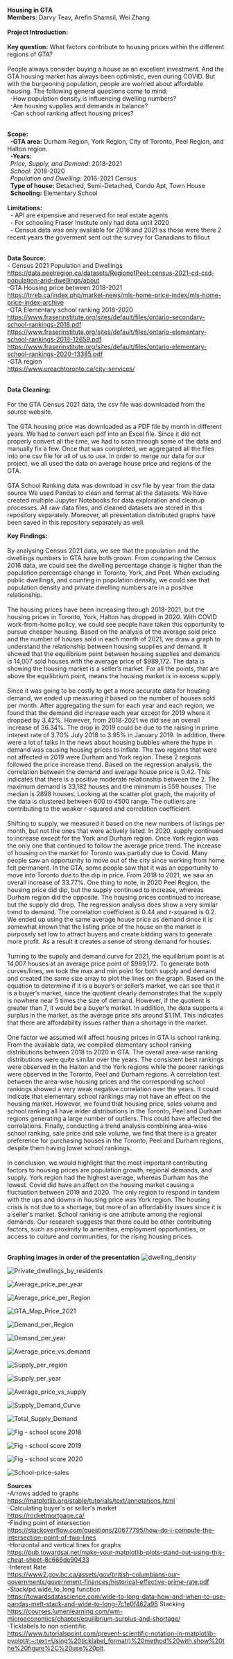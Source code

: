 **Housing in GTA** 
<br>**Members**: Darvy Teav, Arefin Shamsil, Wei Zhang
<br><br> **Project Introduction:**
<br><br>**Key question:** What factors contribute to housing prices within the different regions of GTA?
<br><br>People always consider buying a house as an excellent investment. And the GTA housing market has always been optimistic, even during COVID. But with the burgeoning population, people are worried about affordable housing. The following general questions come to mind:
<br>&ensp;-How population density is influencing dwelling numbers?
<br>&ensp;-Are housing supplies and demands in balance?
<br>&ensp;-Can school ranking affect housing prices?

<br>**Scope:**
<br>&ensp;**-GTA area:** Durham Region, York Region, City of Toronto, Peel Region, and Halton region. 
<br>&ensp;**-Years:**
<br>&ensp;*Price, Supply, and Demand:*  2018-2021
<br>&ensp;*School:* 2018-2020
<br>&ensp;*Population and Dwelling:* 2016-2021 Census
<br>&ensp;**Type of house:** Detached, Semi-Detached, Condo Apt, Town House
<br>&ensp;**Schooling:** Elementary School
<br><br>**Limitations:** 
<br>&ensp;- API are expensive and reserved for real estate agents
<br>&ensp;- For schooling Fraser Institute only had data until 2020
<br>&ensp;- Census data was only available for 2016 and 2021 as those were there 2 recent years the goverment sent out the survey for Canadians to fillout 

<br>**Data Source:**
<br>- Census 2021 Population and Dwellings
<br>https://data.peelregion.ca/datasets/RegionofPeel::census-2021-cd-csd-population-and-dwellings/about 
<br>-GTA Housing price between 2018-2021
<br>https://trreb.ca/index.php/market-news/mls-home-price-index/mls-home-price-index-archive
<br>-GTA Elementary school ranking 2018-2020
<br>https://www.fraserinstitute.org/sites/default/files/ontario-secondary-school-rankings-2018.pdf
<br>https://www.fraserinstitute.org/sites/default/files/ontario-elementary-school-rankings-2019-12659.pdf
<br>https://www.fraserinstitute.org/sites/default/files/ontario-elementary-school-rankings-2020-13385.pdf
<br>-GTA region
<br>https://www.ureachtoronto.ca/city-services/

<br>**Data Cleaning:**
<br><br>For the GTA Census 2021 data, the csv file was downloaded from the source website. 
<br><br>The GTA housing price was downloaded as a PDF file by month in different years. We had to convert each pdf into an Excel file. Since it did not properly convert all the time, we had to scan through some of the data and manually fix a few. Once that was completed, we aggregated all the files into one csv file for all of us to use. In order to merge our data for our project, we all used the data on average house price and regions of the GTA. 
<br><br>GTA School Ranking data was download in csv file by year from the data source 
We used Pandas to clean and format all the datasets. We have created multiple Jupyter Notebooks for data exploration and cleanup processes. All raw data files, and cleaned datasets are stored in this repository separately. Moreover, all presentation distributed graphs have been saved in this repository separately as well.

**Key Findings:** 
<br><br>By analysing Census 2021 data, we see that the population and the dwellings numbers in GTA have both grown. From comparing the Census 2016 data, we could see the dwelling percentage change is higher than the population percentage change in Toronto, York, and Peel. When excluding public dwellings, and counting in population density, we could see that population density and private dwelling numbers are in a positive relationship. 
<br><br>The housing prices have been increasing through 2018-2021, but the housing prices in Toronto, York, Halton has dropped in 2020. With COVID work-from-home policy, we could see people have taken this opportunity to pursue cheaper housing. Based on the analysis of the average sold price and the number of houses sold in each month of 2021, we draw a graph to understand the relationship between housing supplies and demand. It showed that the equilibrium point between housing supplies and demands is 14,007 sold houses with the average price of $989,172. The data is showing the housing market is a seller’s market. For all the points, that are above the equilibrium point, means the housing market is in excess supply.
<br><br>Since it was going to be costly to get a more accurate data for housing demand, we ended up measuring it based on the number of houses sold per month. After aggregating the sum for each year and each region, we found that the demand did increase each year except for 2019 where it dropped by 3.42%. However, from 2018-2021 we did see an overall increase of 36.34%. The drop in 2019 could be due to the raising in prime interest rate of 3.70% July 2018 to 3.95% in January 2019. In addition, there were a lot of talks in the news about housing bubbles where the hype in demand was causing housing prices to inflate. The two regions that were not affected in 2019 were Durham and York region. These 2 regions followed the price increase trend. Based on the regression analysis, the correlation between the demand and average house price is 0.42. This indicates that there is a positive moderate relationship between the 2. The maximum demand is 33,182 houses and the minimum is 559 houses. The median is 2898 houses. Looking at the scatter plot graph, the majority of the data is clustered between 600 to 4500 range. The outliers are contributing to the weaker r-squared and correlation coefficient.
<br><br>Shifting to supply, we measured it based on the new numbers of listings per month, but not the ones that were actively listed. In 2020, supply continued to increase except for the York and Durham region. Once York region was the only one that continued to follow the average price trend. The increase of housing on the market for Toronto was partially due to Covid. Many people saw an opportunity to move out of the city since working from home felt permanent. In the GTA, some people saw that it was an opportunity to move into Toronto due to the dip in price. From 2018 to 2021, we saw an overall increase of 33.77%. One thing to note, in 2020 Peel Region, the housing price did dip, but the supply continued to increase, whereas Durham region did the opposite. The housing prices continued to increase, but the supply did drop. The regression analysis does show a very similar trend to demand. The correlation coefficient is 0.44 and r-squared is 0.2. We ended up using the same average house price as demand since it is somewhat known that the listing price of the house on the market is purposely set low to attract buyers and create bidding wars to generate more profit. As a result it creates a sense of strong demand for houses.
<br><br>Turning to the supply and demand curve for 2021, the equilibrium point is at 14,007 houses at an average price point of $989,172. To generate both curves/lines, we took the max and min point for both supply and demand and created the same size array to plot the lines on the graph. Based on the equation to determine if it is a buyer’s or seller’s market, we can see that it is a buyer’s market, since the quotient clearly demonstrates that the supply is nowhere near 5 times the size of demand. However, if the quotient is greater than 7, it would be a buyer’s market. In addition, the data supports a surplus in the market, as the average price sits around $1.1M. This indicates that there are affordability issues rather than a shortage in the market. 
<br><br>One factor we assumed will affect housing prices in GTA is school ranking. From the available data, we compiled elementary school ranking distributions between 2018 to 2020 in GTA. The overall area-wise ranking distributions were quite similar over the years. The consistent best rankings were observed in the Halton and the York regions while the poorer rankings were observed in the Toronto, Peel and Durham regions. A correlation test between the area-wise housing prices and the corresponding school rankings showed a very weak negative correlation over the years. It could indicate that elementary school rankings may not have an effect on the housing market. However, we found that housing price, sales volume and school ranking all have wider distributions in the Toronto, Peel and Durham regions generating a large number of outliers. This could have affected the correlations. Finally, conducting a trend analysis combining area-wise school ranking, sale price and sale volume, we find that there is a greater preference for purchasing houses in the Toronto, Peel and Durham regions, despite them having lower school rankings.
<br><br>In conclusion, we would highlight that the most important contributing factors to housing prices are population growth, regional demands, and supply. York region had the highest average, whereas Durham has the lowest. Covid did have an affect on the housing market causing a fluctuation between 2019 and 2020. The only region to respond in tandem with the ups and downs in housing price was York region. The housing crisis is not due to a shortage, but more of an affordability issues since it is a seller's market. School ranking is one attribute among the regional demands. Our research suggests that there could be other contributing factors, such as proximity to amenities, employment opportunities, or access to culture and communities, for the rising housing prices. 

<br>**Graphing images in order of the presentation**
![dwelling_density](https://github.com/Dav5T/Grp-Project-1---Housing-Price/assets/130593953/10fbe366-3c4e-4632-a210-1017435a6694)

![Private_dwellings_by_residents](https://github.com/Dav5T/Grp-Project-1---Housing-Price/assets/130593953/615f5850-d7f8-4f29-a999-bad73f2b7e7c)

![Average_price_per_year](https://github.com/Dav5T/Grp-Project-1---Housing-Price/assets/130593953/3772e076-ad2f-485b-981c-278c693effde)

![Average_price_per_Region](https://github.com/Dav5T/Grp-Project-1---Housing-Price/assets/130593953/9080ccc4-16e3-494b-936e-d527f67d127c)

![GTA_Map_Price_2021](https://github.com/Dav5T/Grp-Project-1---Housing-Price/assets/130593953/4f783ed0-e010-4860-9af4-23fc633118b7)

![Demand_per_Region](https://github.com/Dav5T/Grp-Project-1---Housing-Price/assets/130593953/7af30d8b-9a23-4279-91df-443b219ddfcd)

![Demand_per_year](https://github.com/Dav5T/Grp-Project-1---Housing-Price/assets/130593953/454ab26e-869d-4f01-bce4-bd2ec46e9678)

![Average_price_vs_demand](https://github.com/Dav5T/Grp-Project-1---Housing-Price/assets/130593953/9865375b-ead5-44c7-9eca-bad94481904a)

![Supply_per_region](https://github.com/Dav5T/Grp-Project-1---Housing-Price/assets/130593953/12b4b2d0-ede8-4dce-aaff-2cd0e285e1f3)

![Supply_per_year](https://github.com/Dav5T/Grp-Project-1---Housing-Price/assets/130593953/2391a30a-150d-42b8-ad12-5f1b6b792065)

![Average_price_vs_supply](https://github.com/Dav5T/Grp-Project-1---Housing-Price/assets/130593953/b07d4474-1cc0-4230-8b26-b5c85b2e1f82)

![Supply_Demand_Curve](https://github.com/Dav5T/Grp-Project-1---Housing-Price/assets/130593953/fcc4d36a-e047-4afe-9c47-8c08c8aa0279)

![Total_Supply_Demand](https://github.com/Dav5T/Grp-Project-1---Housing-Price/assets/130593953/b7c655de-cf7a-477a-9627-66430c2c5c7f)

![Fig - school score 2018](https://github.com/Dav5T/Grp-Project-1---Housing-Price/assets/130593953/acc23ed0-4184-4902-a461-2efc3a6f0f5e)

![Fig - school score 2019](https://github.com/Dav5T/Grp-Project-1---Housing-Price/assets/130593953/cbff9b37-5c2b-4c7d-9482-ce9ee313255d)

![Fig - school score 2020](https://github.com/Dav5T/Grp-Project-1---Housing-Price/assets/130593953/2020efaf-c7b4-4f3a-8ea8-0409bfec4597)

![School-price-sales](https://github.com/Dav5T/Grp-Project-1---Housing-Price/assets/130593953/2dade412-22d2-4442-9b7f-b388fd10d8ad)

**Sources**
<br>-Arrows added to graphs
<br>https://matplotlib.org/stable/tutorials/text/annotations.html
<br>-Calculating buyer's or seller's market
<br>https://rocketmortgage.ca/
<br>-Finding point of intersection
<br>https://stackoverflow.com/questions/20677795/how-do-i-compute-the-intersection-point-of-two-lines
<br>-Horizontal and vertical lines for graphs
<br>https://pub.towardsai.net/make-your-matplotlib-plots-stand-out-using-this-cheat-sheet-8c666de90433
<br>-Interest Rate
<br>https://www2.gov.bc.ca/assets/gov/british-columbians-our-governments/government-finances/historical-effective-prime-rate.pdf
<br>-Stack/pd.wide_to_long function
<br>https://towardsdatascience.com/wide-to-long-data-how-and-when-to-use-pandas-melt-stack-and-wide-to-long-7c1e0f462a98
Stacking
<br>https://courses.lumenlearning.com/wm-microeconomics/chapter/equilibrium-surplus-and-shortage/
<br>-Ticklabels to non scientific
<br>https://www.tutorialspoint.com/prevent-scientific-notation-in-matplotlib-pyplot#:~:text=Using%20ticklabel_format()%20method%20with,show%20the%20figure%2C%20use%20plt.

